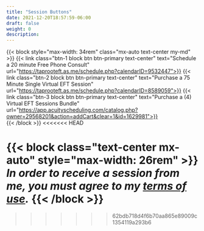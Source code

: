 ```yaml
---
title: "Session Buttons"
date: 2021-12-20T18:57:59-06:00
draft: false
weight: 0
description: 
---
```

{{< block style="max-width: 34rem" class="mx-auto text-center my-md" >}}
{{< link class="btn-1 block btn btn-primary text-center" text="Schedule a 20 minute Free Phone Consult" url="https://taprooteft.as.me/schedule.php?calendarID=9532447">}}
{{< link class="btn-2 block btn btn-primary text-center" text="Purchase a 75 Minute Single Virtual EFT Session" url="https://taprooteft.as.me/schedule.php?calendarID=8589059">}}
{{< link class="btn-3 block btn btn-primary text-center" text="Purchase a (4) Virtual EFT Sessions Bundle" url="https://app.acuityscheduling.com/catalog.php?owner=29568201&action=addCart&clear=1&id=1629981">}}  
{{< /block >}}
<<<<<<< HEAD

{{< block class="text-center mx-auto" style="max-width: 26rem" >}}
*In order to receive a session from me, you must agree to my [terms of use](/terms/).*
{{< /block >}}
=======
>>>>>>> 62bdb718d4f6b70aa865e89009c1354119a293b6
